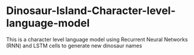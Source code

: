 # Dinosaur-Island-Character-level-language-model
This is a character level language model using Recurrent Neural Networks (RNN) and LSTM cells to generate new dinosaur names
